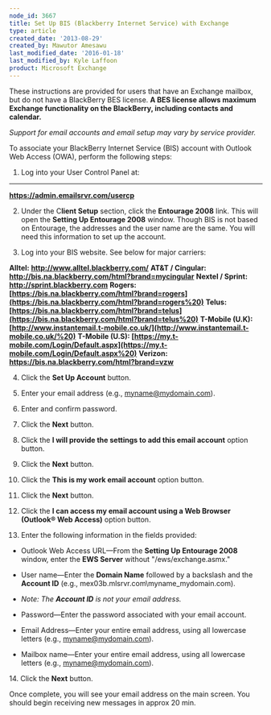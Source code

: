 ```yaml
---
node_id: 3667
title: Set Up BIS (Blackberry Internet Service) with Exchange
type: article
created_date: '2013-08-29'
created_by: Mawutor Amesawu
last_modified_date: '2016-01-18'
last_modified_by: Kyle Laffoon
product: Microsoft Exchange
---
```


These instructions are provided for users that have an Exchange mailbox,
but do not have a BlackBerry BES license. **A BES license allows maximum
Exchange functionality on the BlackBerry, including contacts and
calendar.**

*Support for email accounts and email setup may vary by service
provider.*

To associate your BlackBerry Internet Service (BIS) account with Outlook
Web Access (OWA), perform the following steps:

1. Log into your User Control Panel at:
** **
**<https://admin.emailsrvr.com/usercp>**


2. Under the C**lient Setup** section, click the **Entourage 2008**
link. This will open the **Setting Up Entourage 2008** window. Though
BIS is not based on Entourage, the addresses and the user name are the
same. You will need this information to set up the account.

3. Log into your BIS website. See below for major carriers:

**Alltel: <http://www.alltel.blackberry.com/>**
**AT&T / Cingular:
<http://bis.na.blackberry.com/html?brand=mycingular>**
**Nextel / Sprint: <http://sprint.blackberry.com>**
**Rogers:
[https://bis.na.blackberry.com/html?brand=rogers](https://bis.na.blackberry.com/html?brand=rogers%20)**
**Telus:
[https://bis.na.blackberry.com/html?brand=telus](https://bis.na.blackberry.com/html?brand=telus%20)**
**T-Mobile (U.K):
[http://www.instantemail.t-mobile.co.uk/](http://www.instantemail.t-mobile.co.uk/%20)**
**T-Mobile (U.S):
[https://my.t-mobile.com/Login/Default.aspx](https://my.t-mobile.com/Login/Default.aspx%20)**
**Verizon: <https://bis.na.blackberry.com/html?brand=vzw>**

4. Click the **Set Up Account** button.

5. Enter your email address (e.g., myname@mydomain.com).

6. Enter and confirm password.

7. Click the **Next** button.

8. Click the **I will provide the settings to add this email account**
option button.

9. Click the **Next** button.

10. Click the **This is my work email account** option button.

11. Click the **Next** button.

12. Click the **I can access my email account using a Web Browser
(Outlook&reg; Web Access)** option button.

13. Enter the following information in the fields provided:


-   Outlook Web Access URL&mdash;From the **Setting Up Entourage 2008**
    window, enter the **EWS Server** without "/ews/exchange.asmx."


-   User name&mdash;Enter the **Domain Name** followed by a backslash and the
    **Account ID** (e.g., mex03b.mlsrvr.com\\myname\_mydomain.com).


-   *Note: The **Account ID** is not your email address.*


-   Password&mdash;Enter the password associated with your email account.


-   Email Address&mdash;Enter your entire email address, using all lowercase
    letters (e.g., myname@mydomain.com).


-   Mailbox name&mdash;Enter your entire email address, using all lowercase
    letters (e.g., myname@mydomain.com).



14\. Click the **Next** button.

Once complete, you will see your email address on the main screen. You
should begin receiving new messages in approx 20 min.

